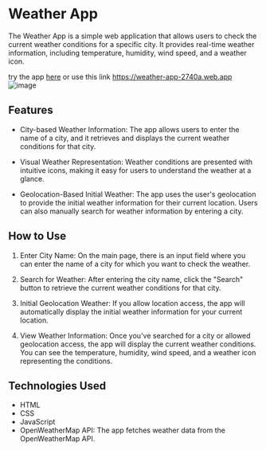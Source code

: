 # Weather App

The Weather App is a simple web application that allows users to check the current weather conditions for a specific city. It provides real-time weather information, including temperature, humidity, wind speed, and a weather icon.

try the app [here](https://weather-app-2740a.web.app)
or use this link https://weather-app-2740a.web.app
![image](https://github.com/petboa/Weather-App/assets/112291489/cd2f15a7-330a-41e7-b107-ae97e8367aa0)



## Features

- City-based Weather Information: The app allows users to enter the name of a city, and it retrieves and displays the current weather conditions for that city.

- Visual Weather Representation: Weather conditions are presented with intuitive icons, making it easy for users to understand the weather at a glance.

- Geolocation-Based Initial Weather: The app uses the user's geolocation to provide the initial weather information for their current location. Users can also manually search for weather information by entering a city.

## How to Use

1. Enter City Name: On the main page, there is an input field where you can enter the name of a city for which you want to check the weather.

2. Search for Weather: After entering the city name, click the "Search" button to retrieve the current weather conditions for that city.

3. Initial Geolocation Weather: If you allow location access, the app will automatically display the initial weather information for your current location.

4. View Weather Information: Once you've searched for a city or allowed geolocation access, the app will display the current weather conditions. You can see the temperature, humidity, wind speed, and a weather icon representing the conditions.

## Technologies Used

- HTML
- CSS
- JavaScript
- OpenWeatherMap API: The app fetches weather data from the OpenWeatherMap API.
